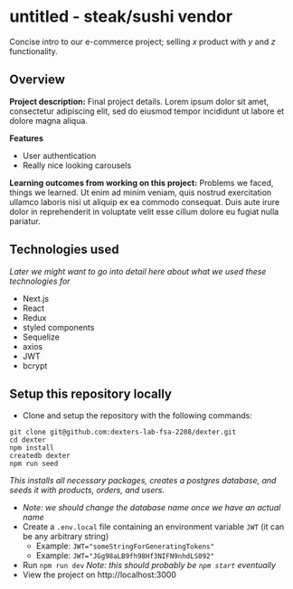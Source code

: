 # untitled - steak/sushi vendor
Concise intro to our e-commerce project; selling *x* product with *y* and *z* functionality.
## Overview
**Project description:**
Final project details. Lorem ipsum dolor sit amet, consectetur adipiscing elit, sed do eiusmod tempor incididunt ut labore et dolore magna aliqua.

**Features**
* User authentication
* Really nice looking carousels

**Learning outcomes from working on this project:**
Problems we faced, things we learned. Ut enim ad minim veniam, quis nostrud exercitation ullamco laboris nisi ut aliquip ex ea commodo consequat. Duis aute irure dolor in reprehenderit in voluptate velit esse cillum dolore eu fugiat nulla pariatur.

## Technologies used
_Later we might want to go into detail here about what we used these technologies for_
* Next.js
* React
* Redux
* styled components
* Sequelize
* axios
* JWT
* bcrypt

 ## Setup this repository locally
* Clone and setup the repository with the following commands:
```
git clone git@github.com:dexters-lab-fsa-2208/dexter.git
cd dexter
npm install
createdb dexter
npm run seed
```
*This installs all necessary packages, creates a postgres database, and seeds it with products, orders, and users.*
* *Note: we should change the database name once we have an actual name*
* Create a `.env.local` file containing an environment variable `JWT` (it can be any arbitrary string) 
	* Example: `JWT="someStringForGeneratingTokens"`
	* Example: `JWT="JGg98aLB9fh98Hf3NIFN9nhdLS092"`
* Run `npm run dev` *Note: this should probably be `npm start` eventually*
* View the project on http://localhost:3000
